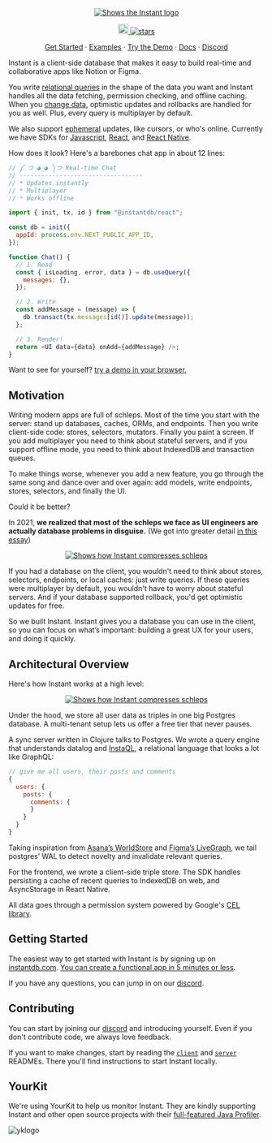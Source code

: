 <p align="center">
  <a href="https://instantdb.com/">
    <picture>
      <source media="(prefers-color-scheme: dark)" srcset="https://instantdb.com/readmes/logo_with_text_dark_mode.svg">
      <img alt="Shows the Instant logo" src="https://instantdb.com/readmes/logo_with_text_light_mode.svg">
    </picture>
  </a>
</p>

<p align="center">
  <a 
    href="https://discord.com/invite/VU53p7uQcE" >
    <img height=20 src="https://img.shields.io/discord/1031957483243188235" />
  </a>
  <a href="#">
    <img src="https://img.shields.io/github/stars/instantdb/instant" alt="stars">
  </a>
</p>

<p align="center">
   <a href="https://instantdb.com/docs">Get Started</a> · 
   <a href="https://instantdb.com/examples">Examples</a> · 
   <a href="https://instantdb.com/tutorial">Try the Demo</a> · 
   <a href="https://instantdb.com/docs">Docs</a> · 
   <a href="https://discord.com/invite/VU53p7uQcE">Discord</a>
<p>

Instant is a client-side database that makes it easy to build real-time and collaborative apps like Notion or Figma.

You write [relational queries](https://www.instantdb.com/docs/instaql) in the shape of the data you want and Instant handles all the data fetching, permission checking, and offline caching. When you [change data](https://www.instantdb.com/docs/instaml), optimistic updates and rollbacks are handled for you as well. Plus, every query is multiplayer by default.

We also support [ephemeral](https://www.instantdb.com/docs/presence-and-topics) updates, like cursors, or who's online. Currently we have SDKs for [Javascript](https://www.instantdb.com/docs/start-vanilla), [React](https://www.instantdb.com/docs/), and [React Native](https://www.instantdb.com/docs/start-rn).

How does it look? Here's a barebones chat app in about 12 lines:

```javascript
// ༼ つ ◕_◕ ༽つ Real-time Chat
// ----------------------------------
// * Updates instantly
// * Multiplayer
// * Works offline

import { init, tx, id } from "@instantdb/react";

const db = init({ 
  appId: process.env.NEXT_PUBLIC_APP_ID,
});

function Chat() {
  // 1. Read
  const { isLoading, error, data } = db.useQuery({
    messages: {},
  });

  // 2. Write
  const addMessage = (message) => {
    db.transact(tx.messages[id()].update(message));
  };

  // 3. Render!
  return <UI data={data} onAdd={addMessage} />;
}
```

Want to see for yourself? <a href="https://instantdb.com/tutorial">try a demo in your browser.</a>

## Motivation

Writing modern apps are full of schleps. Most of the time you start with the server: stand up databases, caches, ORMs, and endpoints. Then you write client-side code: stores, selectors, mutators. Finally you paint a screen. If you add multiplayer you need to think about stateful servers, and if you support offline mode, you need to think about IndexedDB and transaction queues.

To make things worse, whenever you add a new feature, you go through the same song and dance over and over again: add models, write endpoints, stores, selectors, and finally the UI.

Could it be better?

In 2021, **we realized that most of the schleps we face as UI engineers are actually database problems in disguise.** (We got into greater detail [in this essay](https://instantdb.com/essays/next_firebase))

<p align="center">
  <a href="#">
    <img alt="Shows how Instant compresses schleps" src="https://instantdb.com/readmes/compression.svg">
  </a>
</p>

If you had a database on the client, you wouldn't need to think about stores, selectors, endpoints, or local caches: just write queries. If these queries were multiplayer by default, you wouldn't have to worry about stateful servers. And if your database supported rollback, you'd get optimistic updates for free.

So we built Instant. Instant gives you a database you can use in the client, so you can focus on what’s important: building a great UX for your users, and doing it quickly.

## Architectural Overview

Here's how Instant works at a high level:

<p align="center">
  <a href="#">
    <img alt="Shows how Instant compresses schleps" src="https://instantdb.com/readmes/architecture.svg">
  </a>
</p>

Under the hood, we store all user data as triples in one big Postgres database. A multi-tenant setup lets us offer a free tier that never pauses.

A sync server written in Clojure talks to Postgres. We wrote a query engine that understands datalog and [InstaQL](https://www.instantdb.com/docs/instaql), a relational language that looks a lot like GraphQL:

```javascript
// give me all users, their posts and comments
{
  users: {
    posts: {
      comments: {
      }
    }
  }
}
```

Taking inspiration from [Asana’s WorldStore](https://asana.com/inside-asana/worldstore-distributed-caching-reactivity-part-1) and [Figma’s LiveGraph](https://www.figma.com/blog/how-figmas-multiplayer-technology-works/#syncing-object-properties), we tail postgres’ WAL to detect novelty and invalidate relevant queries.

For the frontend, we wrote a client-side triple store. The SDK handles persisting a cache of recent queries to IndexedDB on web, and AsyncStorage in React Native.

All data goes through a permission system powered by Google's [CEL library](https://github.com/google/cel-java).

## Getting Started

The easiest way to get started with Instant is by signing up on [instantdb.com](https://instantdb.com). [You can create a functional app in 5 minutes or less](https://instantdb.com/docs).

If you have any questions, you can jump in on our [discord](https://discord.com/invite/VU53p7uQcE).

## Contributing

You can start by joining our [discord](https://discord.com/invite/VU53p7uQcE) and introducing yourself. Even if you don't contribute code, we always love feedback.

If you want to make changes, start by reading the [`client`](./client/) and [`server`](./server/) READMEs. There you'll find instructions to start Instant locally.

## YourKit

We're using YourKit to help us monitor Instant. They are kindly supporting Instant and other open source projects with their [full-featured Java Profiler](https://www.yourkit.com/java/profiler/index.jsp).

![yklogo](https://github.com/user-attachments/assets/64788da3-1dc4-4aa6-84cd-e051fd059fd0)
